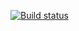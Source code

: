 [![Build status](https://ci.appveyor.com/api/projects/status/1qvvedlmsbi5ru0x?svg=true)](https://ci.appveyor.com/project/Dolmatov-vs/cardorder)
